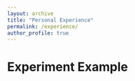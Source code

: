 ```yaml
---
layout: archive
title: "Personal Experience"
permalink: /experience/
author_profile: true
---
```


# Experiment Example